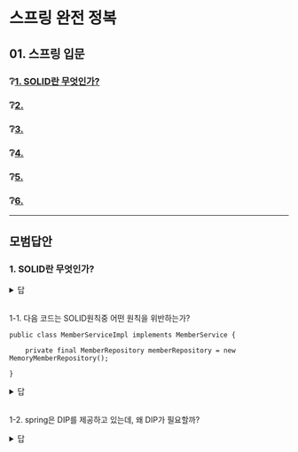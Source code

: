 # 스프링 완전 정복

## 01. 스프링 입문

### ❔[1. SOLID란 무엇인가?](#1-solid란-무엇인가)
### ❔[2. ](#❕2)
### ❔[3. ](#)
### ❔[4. ](#)
### ❔[5. ](#)
### ❔[6. ](#)

---
## 모범답안

### 1. SOLID란 무엇인가?

<details> <summary>답</summary> <div markdown="1">  


  ```
  Robert Martin이 창시한 소프트웨어 설계 원칙으로 좋은 객체지향 설계를 위한 원칙이다. 
  1. SRP: 단일 책임 원칙
  2. OCP: 개방-폐쇄 원칙
  3. LSP: 리스코프 치환 원칙
  4. ISP: 인터페이스 분리 원칙
  5. DIP: 의존관계 역전 원칙
  ```

  ##### 해설

    1. SRP: 단일 책임 원칙
        - 한 클래스에는 하나의 책임만 가져야 한다
        - 중요한 기준은 변경이다. 변경이 있을 때 파급효과가 적으면 단일 책임 원칙을 잘 따른 것
    2. OCP: 개방-폐쇄 원칙
        - 확장에는 열려있으나 변경에는 닫혀있어야 한다
        - 다형성을 활용하여 역할과 구현을 분리
    3. LSP: 리스코프 치환 원칙
        - 서브 타입은 언제나 기반 타입으로 교체할 수 있어야 한다
    4. ISP: 인터페이스 분리 원칙
        - 특정 클라이언트를 위한 인터페이스 여러개가 범용 인터페이스 하나보다 낫다
    5. DIP: 의존관계 역전 원칙
        - 상위 모듈은 하위 모듈에 의존해서는 안되고 둘 다 추상화에 의존해야 한다

</div> </details>
<br>


1-1. 다음 코드는 SOLID원칙중 어떤 원칙을 위반하는가?
```
public class MemberServiceImpl implements MemberService {

    private final MemberRepository memberRepository = new MemoryMemberRepository();

}
```

<details> <summary>답</summary> <div markdown="1">  


  ```
  DIP(의존관계 역전 원칙) 위반
  ```

  ##### 해설

    MemberServiceImpl은 MemberRepository(인터페이스)와 MemoryMemberRepository(구현체)를 의존한다.
    즉, 추상화에도 의존하고 구체화에도 의존하고 있는 형태이다. 
    이는 추후 변경이 있을 때 문제가 되는 부분으로 DIP를 위반한다.

</div> </details>
<br>


1-2. spring은 DIP를 제공하고 있는데, 왜 DIP가 필요할까?

<details> <summary>답</summary> <div markdown="1">  


  ```
  역할과 구현을 분리하기 위함이다.
  ```

  ##### 해설

    만약 객체에 의존하게 된다면, 그 객체가 수정이 될때마다 바라보고 있는 객체의 코드도 수정해야할 지 모른다. 이는 의존성이 객체로 향해 있기 때문이다.
    하지만 DIP원칙에 따르기 위해 인터페이스를 작성하고 의존성을 그쪽에 향하게 한다면 그 객체의 수정내용에 대해서 알 필요가 없다는 것이다.
    인터페이스가 변경되지 않는 이상 그 객체가 수정되는거에 관여하게 될 일이 없기 때문이다.

</div> </details>

<br>
<br>
